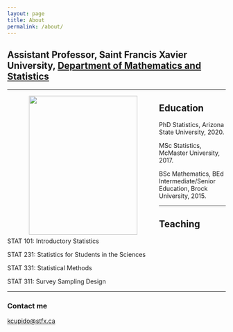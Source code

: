 ```yaml
---
layout: page
title: About
permalink: /about/
---
```



##  Assistant Professor, Saint Francis Xavier University, <a href="http://www2.mystfx.ca/math-stats/mathematics-statistics">Department of Mathematics and Statistics</a>

<hr>

<img align="left" hspace="50" src="https://cupidok.github.io/images/KC.jpg" width="250" height="320" /> 



## Education

PhD Statistics, Arizona State University, 2020.

MSc Statistics, McMaster University, 2017.

BSc Mathematics, BEd Intermediate/Senior Education, Brock University, 2015.
<hr>

## Teaching

STAT 101: Introductory Statistics

STAT 231: Statistics for Students in the Sciences

STAT 331: Statistical Methods

STAT 311: Survey Sampling Design

<hr>


### Contact me

[kcupido@stfx.ca](mailto:kcupido@stfx.ca)

